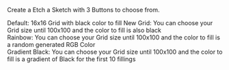 Create a Etch a Sketch with 3 Buttons to choose from.

Default: 16x16 Grid with black color to fill
New Grid: You can choose your Grid size until 100x100 and the color to fill is also black<br>
Rainbow: You can choose your Grid size until 100x100 and the color to fill is a random generated RGB Color<br>
Gradient Black: You can choose your Grid size until 100x100 and the color to fill is a gradient of Black for the first 10 fillings
